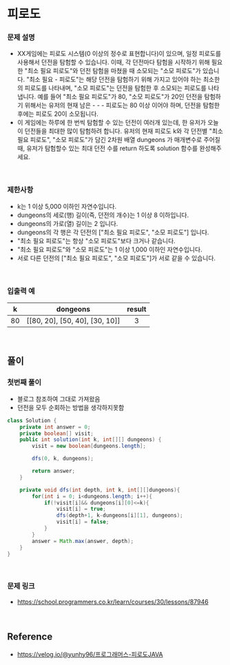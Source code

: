 # 피로도

### 문제 설명
- XX게임에는 피로도 시스템(0 이상의 정수로 표현합니다)이 있으며, 일정 피로도를 사용해서 던전을 탐험할 수 있습니다. 이때, 각 던전마다 탐험을 시작하기 위해 필요한 "최소 필요 피로도"와 던전 탐험을 마쳤을 때 소모되는 "소모 피로도"가 있습니다. "최소 필요 - 피로도"는 해당 던전을 탐험하기 위해 가지고 있어야 하는 최소한의 피로도를 나타내며, "소모 피로도"는 던전을 탐험한 후 소모되는 피로도를 나타냅니다. 예를 들어 "최소 필요 피로도"가 80, "소모 피로도"가 20인 던전을 탐험하기 위해서는 유저의 현재 남은 - - - 피로도는 80 이상 이어야 하며, 던전을 탐험한 후에는 피로도 20이 소모됩니다.
- 이 게임에는 하루에 한 번씩 탐험할 수 있는 던전이 여러개 있는데, 한 유저가 오늘 이 던전들을 최대한 많이 탐험하려 합니다. 유저의 현재 피로도 k와 각 던전별 "최소 필요 피로도", "소모 피로도"가 담긴 2차원 배열 dungeons 가 매개변수로 주어질 때, 유저가 탐험할수 있는 최대 던전 수를 return 하도록 solution 함수를 완성해주세요.

<br>

### 제한사항
- k는 1 이상 5,000 이하인 자연수입니다.
- dungeons의 세로(행) 길이(즉, 던전의 개수)는 1 이상 8 이하입니다.
- dungeons의 가로(열) 길이는 2 입니다.
- dungeons의 각 행은 각 던전의 ["최소 필요 피로도", "소모 피로도"] 입니다.
- "최소 필요 피로도"는 항상 "소모 피로도"보다 크거나 같습니다.
- "최소 필요 피로도"와 "소모 피로도"는 1 이상 1,000 이하인 자연수입니다.
- 서로 다른 던전의 ["최소 필요 피로도", "소모 피로도"]가 서로 같을 수 있습니다.

<br>

### 입출력 예
|k|dongeons|result|
|:---:|:---:|:---:|
|80|\[\[80, 20\], \[50, 40\], \[30, 10\]\]|3|

<br>

## 풀이
### 첫번째 풀이
- 블로그 참조하여 그대로 가져왔음
- 던전을 모두 순회하는 방법을 생각하지못함

```java
class Solution {
    private int answer = 0;
    private boolean[] visit;
    public int solution(int k, int[][] dungeons) {
        visit = new boolean[dungeons.length];

        dfs(0, k, dungeons);

        return answer;
    }

    private void dfs(int depth, int k, int[][]dungeons){
        for(int i = 0; i<dungeons.length; i++){
            if(!visit[i]&& dungeons[i][0]<=k){
                visit[i] = true;
                dfs(depth+1, k-dungeons[i][1], dungeons);
                visit[i] = false;
            }
        }
        answer = Math.max(answer, depth);
    }
}
```

<br>

### 문제 링크
- https://school.programmers.co.kr/learn/courses/30/lessons/87946

<br>

## Reference
- https://velog.io/@yunhy96/프로그래머스-피로도JAVA